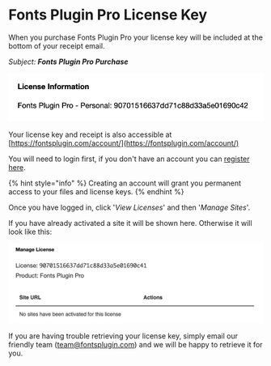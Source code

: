 # Fonts Plugin Pro License Key

When you purchase Fonts Plugin Pro your license key will be included at the bottom of your receipt email.&#x20;

_Subject: **Fonts Plugin Pro Purchase**_

![](<.gitbook/assets/image (18).png>)

Your license key and receipt is also accessible at [https://fontsplugin.com/account/](https://fontsplugin.com/account/)

You will need to login first, if you don't have an account you can [register here](https://fontsplugin.com/account-registration/).

{% hint style="info" %}
Creating an account will grant you permanent access to your files and license keys.
{% endhint %}

Once you have logged in, click '_View Licenses_' and then '_Manage Sites_'.

If you have already activated a site it will be shown here. Otherwise it will look like this:

![](<.gitbook/assets/image (19).png>)

If you are having trouble retrieving your license key, simply email our friendly team ([team@fontsplugin.com](mailto:team@fontsplugin.com)) and we will be happy to retrieve it for you.
